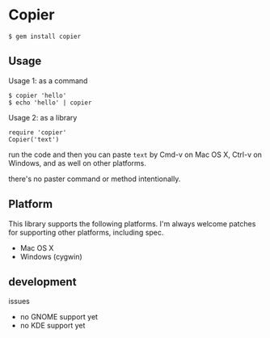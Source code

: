 # Copier

    $ gem install copier

## Usage

Usage 1: as a command

    $ copier 'hello'
    $ echo 'hello' | copier

Usage 2: as a library

    require 'copier'
    Copier('text')

run the code and then you can paste `text` by Cmd-v on Mac OS X, Ctrl-v on Windows, and as well on other platforms.

there's no paster command or method intentionally.

## Platform

This library supports the following platforms. I'm always welcome patches for supporting other platforms, including spec.

* Mac OS X
* Windows (cygwin)

## development

issues

* no GNOME support yet
* no KDE support yet
